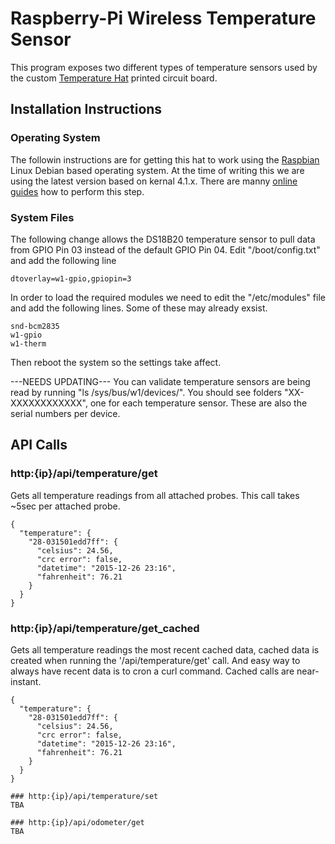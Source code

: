 # Raspberry-Pi Wireless Temperature Sensor
This program exposes two different types of temperature sensors used by the custom [Temperature Hat](https://github.com/scline/Raspberry-Pi-Temperature-Hat) printed circuit board.

## Installation Instructions
### Operating System
The followin instructions are for getting this hat to work using the [Raspbian](https://www.raspbian.org/) Linux Debian based operating system. At the time of writing this we are using the latest version based on kernal 4.1.x. There are manny [online guides](https://www.raspberrypi.org/documentation/installation/installing-images/) how to perform this step.

### System Files

The following change allows the DS18B20 temperature sensor to pull data from GPIO Pin 03 instead of the default GPIO Pin 04. 
Edit "/boot/config.txt" and add the following line
```
dtoverlay=w1-gpio,gpiopin=3
```
In order to load the required modules we need to edit the "/etc/modules" file and add the following lines. Some of these may already exsist.
```
snd-bcm2835
w1-gpio
w1-therm
```
Then reboot the system so the settings take affect.


---NEEDS UPDATING---
You can validate temperature sensors are being read by running "ls /sys/bus/w1/devices/". You should see folders "XX-XXXXXXXXXXXX", one for each temperature sensor. These are also the serial numbers per device.


## API Calls

### http:{ip}/api/temperature/get
Gets all temperature readings from all attached probes. This call takes ~5sec per attached probe.
```
{
  "temperature": {
    "28-031501edd7ff": {
      "celsius": 24.56, 
      "crc error": false, 
      "datetime": "2015-12-26 23:16", 
      "fahrenheit": 76.21
    }
  }
}
```

### http:{ip}/api/temperature/get_cached
Gets all temperature readings the most recent cached data, cached data is created when running the '/api/temperature/get' call. And easy way to always have recent data is to cron a curl command. Cached calls are near-instant. 
```
{
  "temperature": {
    "28-031501edd7ff": {
      "celsius": 24.56, 
      "crc error": false, 
      "datetime": "2015-12-26 23:16", 
      "fahrenheit": 76.21
    }
  }
}

### http:{ip}/api/temperature/set
TBA

### http:{ip}/api/odometer/get
TBA
